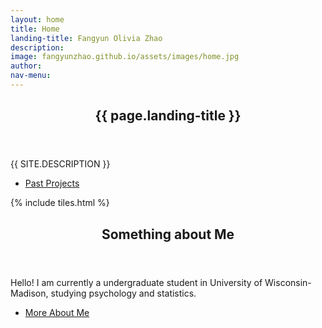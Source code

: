 ```yaml
---
layout: home
title: Home
landing-title: Fangyun Olivia Zhao
description: 
image: fangyunzhao.github.io/assets/images/home.jpg
author: 
nav-menu: 
---
```


<!-- Banner -->
<section id="banner" class="major">
	<div class="inner">
		<header class="major">
			<h1>{{ page.landing-title }}</h1>
		</header>
		<div class="content">
			<p style="text-transform: uppercase;">{{ site.description }}</p>
			<ul class="actions">
				<li><a href="#one" class="button next scrolly">Past Projects</a></li>
			</ul>
		</div>
	</div>
</section>

<!-- Main -->
<div id="main">

<!-- One -->
{% include tiles.html %}

<!-- Two -->
<section id="two">
	<div class="inner">
		<header class="major">
			<h2>Something about Me</h2>
		</header>
		<p>Hello! I am currently a undergraduate student in University of Wisconsin-Madison, studying psychology and statistics. </p>
		<ul class="actions">
			<li><a href="/fangyunzhao.github.io/assets/images/CV_new.pdf" class="button next">More About Me</a></li>
		</ul>
	</div>
</section>

</div>

